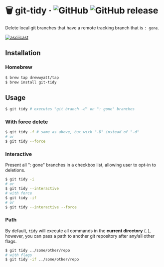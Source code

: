 # 🗑 git-tidy &middot; ![GitHub](https://img.shields.io/github/license/drewwyatt/git-tidy.svg) ![GitHub release](https://img.shields.io/github/release/drewwyatt/git-tidy.svg)

Delete local git branches that have a remote tracking branch that is `: gone`.

[![asciicast](https://asciinema.org/a/1HgPIGWL1U24nR998vJEvPOHN.svg)](https://asciinema.org/a/1HgPIGWL1U24nR998vJEvPOHN)

## Installation

### Homebrew

```bash
$ brew tap drewwyatt/tap
$ brew install git-tidy
```

## Usage

```bash
$ git tidy # executes "git branch -d" on ": gone" branches
```

### With force delete

```bash
$ git tidy -f # same as above, but with "-D" instead of "-d"
# or
$ git tidy --force
```

### Interactive

Present all ": gone" branches in a checkbox list, allowing user to opt-in to deletions.

```bash
$ git tidy -i
# or
$ git tidy --interactive
# with force
$ git tidy -if
# or
$ git tidy --interactive --force
```

### Path

By default, `tidy` will execute all commands in the **current directory** (`.`), however, you can pass a path to another git repository after any/all other flags.

```bash
$ git tidy ../some/other/repo
# with flags
$ git tidy -if ../some/other/repo
```
